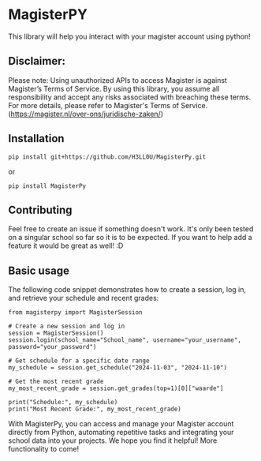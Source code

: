 # MagisterPY

This library will help you interact with your magister account using python!

## Disclaimer: 
Please note: Using unauthorized APIs to access Magister is against Magister’s Terms of Service. 
By using this library, you assume all responsibility and accept any risks associated with breaching these terms. 
For more details, please refer to Magister's Terms of Service. (https://magister.nl/over-ons/juridische-zaken/)

## Installation
```
pip install git+https://github.com/H3LL0U/MagisterPy.git
```
or 
```
pip install MagisterPy
```

## Contributing
Feel free to create an issue if something doesn't work. It's only been tested on a singular school so far so it is to be expected. If you want to help add a feature it would be great as well! :D

## Basic usage
The following code snippet demonstrates how to create a session, log in, and retrieve your schedule and recent grades:
```
from magisterpy import MagisterSession

# Create a new session and log in
session = MagisterSession()
session.login(school_name="School_name", username="your_username", password="your_password")

# Get schedule for a specific date range
my_schedule = session.get_schedule("2024-11-03", "2024-11-10")

# Get the most recent grade
my_most_recent_grade = session.get_grades(top=1)[0]["waarde"]

print("Schedule:", my_schedule)
print("Most Recent Grade:", my_most_recent_grade)
```
With MagisterPy, you can access and manage your Magister account directly from Python, automating repetitive tasks and integrating your school data into your projects. We hope you find it helpful!
More functionality to come!
